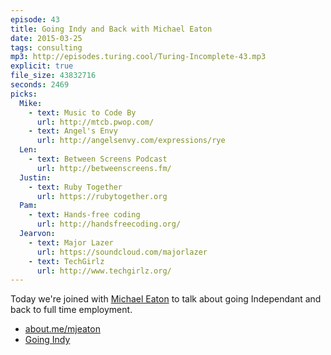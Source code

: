 ```yaml
---
episode: 43
title: Going Indy and Back with Michael Eaton
date: 2015-03-25
tags: consulting
mp3: http://episodes.turing.cool/Turing-Incomplete-43.mp3
explicit: true
file_size: 43832716
seconds: 2469
picks:
  Mike:
    - text: Music to Code By
      url: http://mtcb.pwop.com/
    - text: Angel's Envy
      url: http://angelsenvy.com/expressions/rye
  Len:
    - text: Between Screens Podcast
      url: http://betweenscreens.fm/
  Justin:
    - text: Ruby Together
      url: https://rubytogether.org
  Pam:
    - text: Hands-free coding
      url: http://handsfreecoding.org/
  Jearvon:
    - text: Major Lazer
      url: https://soundcloud.com/majorlazer
    - text: TechGirlz
      url: http://www.techgirlz.org/
---
```


Today we're joined with [Michael Eaton](https://twitter.com/mjeaton) to talk about going Independant and back to full time employment.

* [about.me/mjeaton](https://about.me/mjeaton)
* [Going Indy](http://www.slideshare.net/mjeaton/going-indy)

